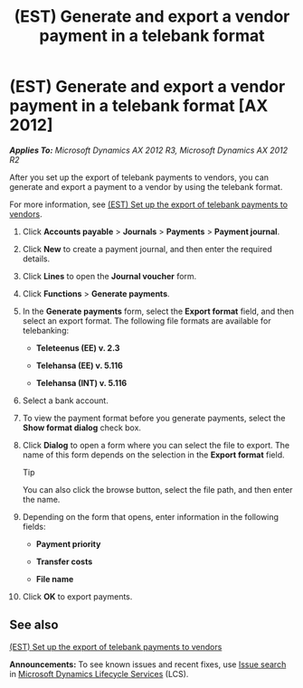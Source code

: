 ﻿---
title: (EST) Generate and export a vendor payment in a telebank format
TOCTitle: (EST) Generate and export a vendor payment in a telebank format
ms:assetid: b5ba5bcc-614a-4f65-a993-c66f40dbbe28
ms:mtpsurl: https://technet.microsoft.com/en-us/library/JJ664187(v=AX.60)
ms:contentKeyID: 49385277
ms.date: 04/18/2014
mtps_version: v=AX.60
---

# (EST) Generate and export a vendor payment in a telebank format [AX 2012]


_**Applies To:** Microsoft Dynamics AX 2012 R3, Microsoft Dynamics AX 2012 R2_

After you set up the export of telebank payments to vendors, you can generate and export a payment to a vendor by using the telebank format.

For more information, see [(EST) Set up the export of telebank payments to vendors](est-set-up-the-export-of-telebank-payments-to-vendors.md).

1.  Click **Accounts payable** \> **Journals** \> **Payments** \> **Payment journal**.

2.  Click **New** to create a payment journal, and then enter the required details.

3.  Click **Lines** to open the **Journal voucher** form.

4.  Click **Functions** \> **Generate payments**.

5.  In the **Generate payments** form, select the **Export format** field, and then select an export format. The following file formats are available for telebanking:
    
      - **Teleteenus (EE) v. 2.3**
    
      - **Telehansa (EE) v. 5.116**
    
      - **Telehansa (INT) v. 5.116**

6.  Select a bank account.

7.  To view the payment format before you generate payments, select the **Show format dialog** check box.

8.  Click **Dialog** to open a form where you can select the file to export. The name of this form depends on the selection in the **Export format** field.
    

    > [!TIP]
    > <P>You can also click the browse button, select the file path, and then enter the name.</P>



9.  Depending on the form that opens, enter information in the following fields:
    
      - **Payment priority**
    
      - **Transfer costs**
    
      - **File name**

10. Click **OK** to export payments.

## See also

[(EST) Set up the export of telebank payments to vendors](est-set-up-the-export-of-telebank-payments-to-vendors.md)

  
**Announcements:** To see known issues and recent fixes, use [Issue search](http://go.microsoft.com/fwlink/?linkid=389258) in [Microsoft Dynamics Lifecycle Services](http://go.microsoft.com/fwlink/?linkid=306505) (LCS).

